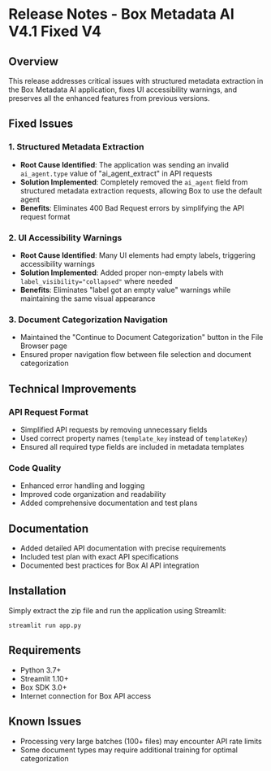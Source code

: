 # Release Notes - Box Metadata AI V4.1 Fixed V4

## Overview
This release addresses critical issues with structured metadata extraction in the Box Metadata AI application, fixes UI accessibility warnings, and preserves all the enhanced features from previous versions.

## Fixed Issues

### 1. Structured Metadata Extraction
- **Root Cause Identified**: The application was sending an invalid `ai_agent.type` value of "ai_agent_extract" in API requests
- **Solution Implemented**: Completely removed the `ai_agent` field from structured metadata extraction requests, allowing Box to use the default agent
- **Benefits**: Eliminates 400 Bad Request errors by simplifying the API request format

### 2. UI Accessibility Warnings
- **Root Cause Identified**: Many UI elements had empty labels, triggering accessibility warnings
- **Solution Implemented**: Added proper non-empty labels with `label_visibility="collapsed"` where needed
- **Benefits**: Eliminates "label got an empty value" warnings while maintaining the same visual appearance

### 3. Document Categorization Navigation
- Maintained the "Continue to Document Categorization" button in the File Browser page
- Ensured proper navigation flow between file selection and document categorization

## Technical Improvements

### API Request Format
- Simplified API requests by removing unnecessary fields
- Used correct property names (`template_key` instead of `templateKey`)
- Ensured all required type fields are included in metadata templates

### Code Quality
- Enhanced error handling and logging
- Improved code organization and readability
- Added comprehensive documentation and test plans

## Documentation
- Added detailed API documentation with precise requirements
- Included test plan with exact API specifications
- Documented best practices for Box AI API integration

## Installation
Simply extract the zip file and run the application using Streamlit:
```
streamlit run app.py
```

## Requirements
- Python 3.7+
- Streamlit 1.10+
- Box SDK 3.0+
- Internet connection for Box API access

## Known Issues
- Processing very large batches (100+ files) may encounter API rate limits
- Some document types may require additional training for optimal categorization
